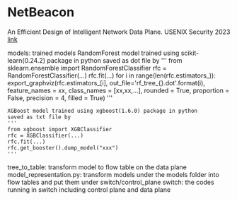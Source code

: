 # NetBeacon
An Efficient Design of Intelligent Network Data Plane. USENIX Security 2023 [link](https://www.usenix.org/conference/usenixsecurity23/presentation/zhouguangmeng)


models: trained models
    RandomForest model trained using scikit-learn(0.24.2) package in python
    saved as dot file by
    '''
	from sklearn.ensemble import RandomForestClassifier
	rfc = RandomForestClassifier(...)
	rfc.fit(...)
    for i in range(len(rfc.estimators_)):
        export_graphviz(rfc.estimators_[i], out_file='rf_tree_{}.dot'.format(i), 
                        feature_names = xx,
                        class_names = [xx,xx,...],
                        rounded = True, proportion = False, 
                        precision = 4, filled = True)
    '''

    XGBoost model trained using xgboost(1.6.0) package in python
	saved as txt file by
    '''
	from xgboost import XGBClassifier
	rfc = XGBClassifier(...)
    rfc.fit(...)
	rfc.get_booster().dump_model("xxx")
	'''
  
tree_to_table: transform model to flow table on the data plane
model_representation.py: transform models under the models folder into flow tables and put them under switch/control_plane
switch: the codes running in switch including control plane and data plane
